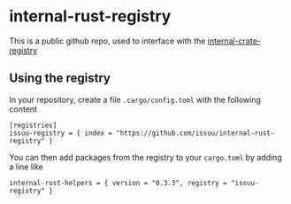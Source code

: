 # internal-rust-registry
This is a public github repo, used to interface with the [internal-crate-registry](https://github.com/issuu/internal-crate-registry)

## Using the registry

In your repository, create a file `.cargo/config.toml` with the following content
```
[registries]
issuu-registry = { index = "https://github.com/issuu/internal-rust-registry" }
```

You can then add packages from the registry to your `cargo.toml` by adding a line like
```
internal-rust-helpers = { version = "0.3.3", registry = "issuu-registry" }
```
